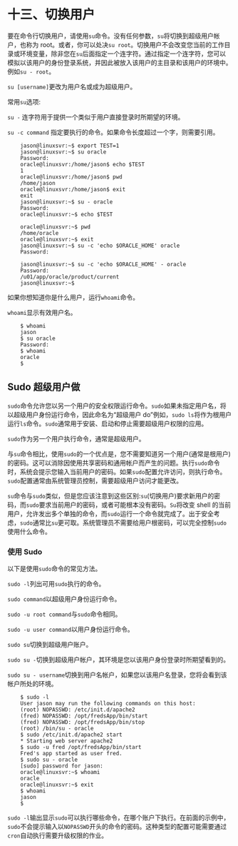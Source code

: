 # 十三、切换用户

要在命令行切换用户，请使用`su`命令。没有任何参数，`su`将切换到超级用户帐户，也称为 root。或者，你可以处决`su root`。切换用户不会改变您当前的工作目录或环境变量，除非您在`su`后面指定一个连字符。通过指定一个连字符，您可以模拟以该用户的身份登录系统，并因此被放入该用户的主目录和该用户的环境中。例如`su - root`。

`su [username]`更改为用户名或成为超级用户。

常用`su`选项:

`su -` 连字符用于提供一个类似于用户直接登录时所期望的环境。

`su -c command` 指定要执行的命令。如果命令长度超过一个字，则需要引用。

```
    jason@linuxsvr:~$ export TEST=1
    jason@linuxsvr:~$ su oracle
    Password:
    oracle@linuxsvr:/home/jason$ echo $TEST
    1
    oracle@linuxsvr:/home/jason$ pwd
    /home/jason
    oracle@linuxsvr:/home/jason$ exit
    exit
    jason@linuxsvr:~$ su - oracle
    Password:
    oracle@linuxsvr:~$ echo $TEST

    oracle@linuxsvr:~$ pwd
    /home/oracle
    oracle@linuxsvr:~$ exit
    jason@linuxsvr:~$ su -c 'echo $ORACLE_HOME' oracle
    Password:

    jason@linuxsvr:~$ su -c 'echo $ORACLE_HOME' - oracle
    Password:
    /u01/app/oracle/product/current
    jason@linuxsvr:~$

```

如果你想知道你是什么用户，运行`whoami`命令。

`whoami`显示有效用户名。

```
    $ whoami
    jason
    $ su oracle
    Password:
    $ whoami
    oracle
    $

```

## Sudo 超级用户做

`sudo`命令允许您以另一个用户的安全权限运行命令。`sudo`如果未指定用户名，将以超级用户身份运行命令，因此命名为“超级用户 do”例如，`sudo ls`将作为根用户运行`ls`命令。`sudo`通常用于安装、启动和停止需要超级用户权限的应用。

`sudo`作为另一个用户执行命令，通常是超级用户。

与`su`命令相比，使用`sudo`的一个优点是，您不需要知道另一个用户(通常是根用户)的密码。这可以消除因使用共享密码和通用帐户而产生的问题。执行`sudo`命令时，系统会提示您输入当前用户的密码。如果`sudo`配置允许访问，则执行命令。`sudo`配置通常由系统管理员控制，需要超级用户访问才能更改。

`su`命令与`sudo`类似，但是您应该注意到这些区别:`su`(切换用户)要求新用户的密码，而`sudo`要求当前用户的密码，或者可能根本没有密码。`Su`将改变 shell 的当前用户，允许发出多个单独的命令，而`sudo`运行一个命令就完成了。出于安全考虑，`sudo`通常比`su`更可取。系统管理员不需要给用户根密码，可以完全控制`sudo`使用什么命令。

### 使用 Sudo

以下是使用`sudo`命令的常见方法。

`sudo -l`列出可用`sudo`执行的命令。

`sudo command`以超级用户身份运行命令。

`sudo -u root command`与`sudo`命令相同。

`sudo -u user command`以用户身份运行命令。

`sudo su`切换到超级用户账户。

`sudo su -`切换到超级用户帐户，其环境是您以该用户身份登录时所期望看到的。

`sudo su - username`切换到用户名帐户，如果您以该用户名登录，您将会看到该帐户所处的环境。

```
    $ sudo -l
    User jason may run the following commands on this host:
    (root) NOPASSWD: /etc/init.d/apache2
    (fred) NOPASSWD: /opt/fredsApp/bin/start
    (fred) NOPASSWD: /opt/fredsApp/bin/stop
    (root) /bin/su - oracle
    $ sudo /etc/init.d/apache2 start
    * Starting web server apache2
    $ sudo -u fred /opt/fredsApp/bin/start
    Fred's app started as user fred.
    $ sudo su - oracle
    [sudo] password for jason:
    oracle@linuxsvr:~$ whoami
    oracle
    oracle@linuxsvr:~$ exit
    $ whoami
    jason
    $

```

`sudo -l`输出显示`sudo`可以执行哪些命令，在哪个账户下执行。在前面的示例中，`sudo`不会提示输入以`NOPASSWD`开头的命令的密码。这种类型的配置可能需要通过`cron`自动执行需要升级权限的作业。